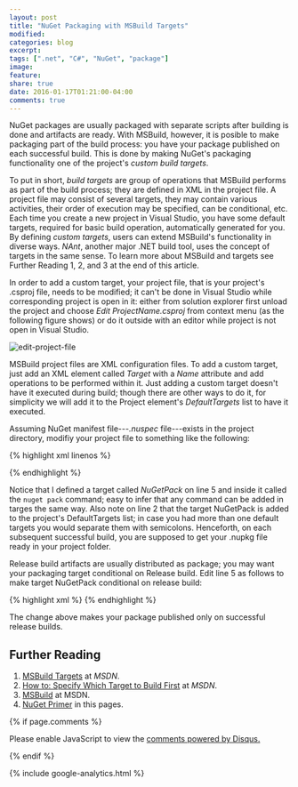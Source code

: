 ```yaml
---
layout: post
title: "NuGet Packaging with MSBuild Targets"
modified:
categories: blog
excerpt:
tags: [".net", "C#", "NuGet", "package"]
image:
feature:
share: true
date: 2016-01-17T01:21:00-04:00
comments: true
---
```


NuGet packages are usually packaged with separate scripts after building is done and artifacts are ready. With MSBuild, however, it is posible to make packaging part of the build process: you have your package published on each successful build. This is done by making NuGet's packaging functionality one of the project's *custom build targets*.

To put in short, *build targets* are group of operations that MSBuild performs as part of the build process; they are defined in XML in the project file. A project file may consist of several targets, they may contain various activities, their order of execution may be specified, can be conditional, etc. Each time you create a new project in Visual Studio, you have some default targets, required for basic build operation, automatically generated for you. By defining *custom targets*, users can extend MSBuild's functionality in diverse ways. *NAnt*, another major .NET build tool, uses the concept of targets in the same sense. To learn more about MSBuild and targets see Further Reading 1, 2, and 3 at the end of this article.

In order to add a custom target, your project file, that is your project's .csproj file, needs to be modified; it can't be done in Visual Studio while corresponding project is open in it: either from solution explorer first unload the project and choose *Edit ProjectName.csproj* from context menu (as the following figure shows) or do it outside with an editor while project is not open in Visual Studio.

![edit-project-file]({{site.url}}/images/edit-project-file.png)

MSBuild project files are XML configuration files. To add a custom target, just add an XML element called *Target* with a *Name* attribute and add operations to be performed within it. Just adding a custom target doesn't have it executed during build; though there are other ways to do it, for simplicity we will add it to the Project element's *DefaultTargets* list to have it executed. 

Assuming NuGet manifest file---*.nuspec* file---exists in the project directory, modifiy your project file to something like the following:

{% highlight xml linenos %}
<?xml version="1.0" encoding="utf-8"?>
<Project ToolsVersion="12.0" InitialTargets="Build" DefaultTargets=" NuGetPack" xmlns="http://schemas.microsoft.com/developer/msbuild/2003">
  <!--Project properties automatically 
    generated by IDE -->
  <Target Name="NuGetPack">
    <Exec Command="nuget pack YourProjectName.csproj" />
  </Target>
</Project>
{% endhighlight %}

Notice that I defined a target called *NuGetPack* on line 5 and inside it called the `nuget pack` command; easy to infer that any command can be added in targes the same way. Also note on line 2 that the target NuGetPack is added to the project's DefaultTargets list; in case you had more than one default targets you would separate them with semicolons. Henceforth, on each subsequent successful build, you are supposed to get your .nupkg file ready in your project folder.

Release build artifacts are usually distributed as package; you may want your packaging target conditional on Release build. Edit line 5 as follows to make target NuGetPack conditional on release build:

{% highlight xml %}
  <Target Name="NuGetPack" Condition=" '$(Configuration)' == 'Release'">
{% endhighlight %}

The change above makes your package published only on successful release builds.

Further Reading
---------------
1. [MSBuild Targets](https://msdn.microsoft.com/en-us/library/ms171462(v=vs.140).aspx) at *MSDN*.
2. [How to: Specify Which Target to Build First](https://msdn.microsoft.com/en-us/library/ms171463.aspx) at *MSDN*.
3. [MSBuild](https://msdn.microsoft.com/en-us/library/dd393574.aspx) at MSDN.
4. [NuGet Primer](/articles/nuget-package/) in this pages.

{% if page.comments %}
<div id="disqus_thread"></div>
<script type="text/javascript">
    /* * * CONFIGURATION VARIABLES * * */
    var disqus_shortname = 'fnasim';

    /* * * DON'T EDIT BELOW THIS LINE * * */
    (function() {
        var dsq = document.createElement('script'); dsq.type = 'text/javascript'; dsq.async = true;
        dsq.src = '//' + disqus_shortname + '.disqus.com/embed.js';
        (document.getElementsByTagName('head')[0] || document.getElementsByTagName('body')[0]).appendChild(dsq);
    })();
</script>
<noscript>Please enable JavaScript to view the <a href="https://disqus.com/?ref_noscript" rel="nofollow">comments powered by Disqus.</a></noscript>

{% endif %}

{% include google-analytics.html %}

